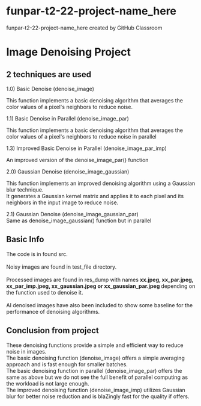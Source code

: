 # funpar-t2-22-project-name_here
funpar-t2-22-project-name_here created by GitHub Classroom

# Image Denoising Project

## 2 techniques are used

1.0) Basic Denoise (denoise_image)

This function implements a basic denoising algorithm that averages the color values of a pixel's neighbors to reduce noise.

1.1) Basic Denoise in Parallel (denoise_image_par)

This function implements a basic denoising algorithm that averages the color values of a pixel's neighbors to reduce noise in parallel

1.3) Improved Basic Denoise in Parallel (denoise_image_par_imp)

An improved version of the denoise_image_par() function

2.0) Gaussian Denoise (denoise_image_gaussian)

This function implements an improved denoising algorithm using a Gaussian blur technique. <br>
It generates a Gaussian kernel matrix and applies it to each pixel and its neighbors in the input image to reduce noise.

2.1) Gaussian Denoise (denoise_image_gaussian_par)<br>
Same as denoise_image_gaussian() function but in parallel

## Basic Info

The code is in found src. <br><br>
Noisy images are found in test_file directory. <br><br>
Processed images are found in res_dump with names <b>xx.jpeg, xx_par.jpeg, xx_par_imp.jpeg, xx_gaussian.jpeg or xx_gaussian_par.jpeg </b> depending on the function used to denoise it. <br><br>
AI denoised images have also been included to show some baseline for the performance of denoising algorithms. <br>

## Conclusion from project

These denoising functions provide a simple and efficient way to reduce noise in images. <br>
The basic denoising function (denoise_image) offers a simple averaging approach and is fast enough for smaller batches.<br>
The basic denoising function in parallel (denoise_image_par) offers the same as above but we do not see the full benefit of parallel computing as the workload is not large enough.<br>
The improved denoising function (denoise_image_imp) utilizes Gaussian blur for better noise reduction and is blaZingly fast for the quality if offers.<br>
